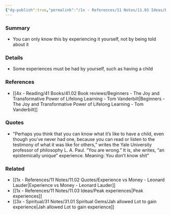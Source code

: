 ```yaml
---
{"dg-publish":true,"permalink":"/1x - References/11 Notes/11.03 Ideas/Epistemically unique experiences/","title":"Epistemically unique experiences","noteIcon":"","created":"2023-02-08T22:24:51.000+03:00","updated":"2024-02-14T20:18:32.880+03:00"}
---
```



### Summary
- You can only know this by experiencing it yourself, not by being told about it

### Details
- Some experiences must be had by yourself, such as having a child

### References
- [[4x - Reading/41 Books/41.02 Book reviews/Beginners - The Joy and Transformative Power of Lifelong Learning - Tom Vanderbilt\|Beginners - The Joy and Transformative Power of Lifelong Learning - Tom Vanderbilt]]

### Quotes
- "Perhaps you think that you can know what it’s like to have a child, even though you’ve never had one, because you can read or listen to the testimony of what it was like for others,” writes the Yale University professor of philosophy L. A. Paul. “You are wrong.”
	It is, she writes, “an epistemically unique” experience. Meaning: You don’t know shit"

### Related
- [[1x - References/11 Notes/11.02 Quotes/Experience vs Money - Leonard Lauder\|Experience vs Money - Leonard Lauder]]
- [[1x - References/11 Notes/11.03 Ideas/Peak experiences\|Peak experiences]]
- [[3x - Spiritual/31 Notes/31.01 Spiritual Gems/Jah allowed Lot to gain experience\|Jah allowed Lot to gain experience]]